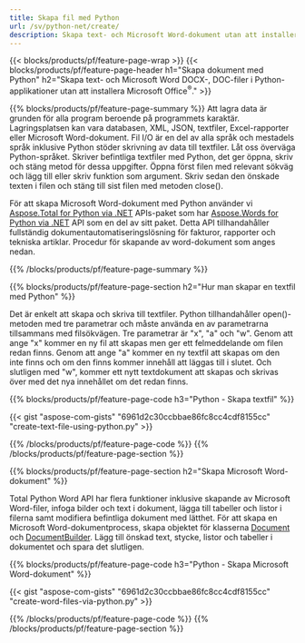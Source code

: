 ```yaml
---
title: Skapa fil med Python 
url: /sv/python-net/create/
description: Skapa text- och Microsoft Word-dokument utan att installera Microsoft Office 
---
```


{{< blocks/products/pf/feature-page-wrap >}}
{{< blocks/products/pf/feature-page-header h1="Skapa dokument med Python" h2="Skapa text- och Microsoft Word DOCX-, DOC-filer i Python-applikationer utan att installera Microsoft Office<sup>&reg;</sup>." >}}

{{% blocks/products/pf/feature-page-summary %}}
Att lagra data är grunden för alla program beroende på programmets karaktär. Lagringsplatsen kan vara databasen, XML, JSON, textfiler, Excel-rapporter eller Microsoft Word-dokument. Fil I/O är en del av alla språk och mestadels språk inklusive Python stöder skrivning av data till textfiler. Låt oss överväga Python-språket. Skriver befintliga textfiler med Python, det ger öppna, skriv och stäng metod för dessa uppgifter. Öppna först filen med relevant sökväg och lägg till eller skriv funktion som argument. Skriv sedan den önskade texten i filen och stäng till sist filen med metoden close(). 

För att skapa Microsoft Word-dokument med Python använder vi [Aspose.Total for Python via .NET](https://products.aspose.com/total/python-net/) APIs-paket som har [Aspose.Words for Python via .NET](https://products.aspose.com/words/python-net/) API som en del av sitt paket. Detta API tillhandahåller fullständig dokumentautomatiseringslösning för fakturor, rapporter och tekniska artiklar. Procedur för skapande av word-dokument som anges nedan.

{{% /blocks/products/pf/feature-page-summary  %}}

{{% blocks/products/pf/feature-page-section  h2="Hur man skapar en textfil med Python" %}}

Det är enkelt att skapa och skriva till textfiler. Python tillhandahåller open()-metoden med tre parametrar och måste använda en av parametrarna tillsammans med filsökvägen. Tre parametrar är "x", "a" och "w". Genom att ange "x" kommer en ny fil att skapas men ger ett felmeddelande om filen redan finns. Genom att ange "a" kommer en ny textfil att skapas om den inte finns och om den finns kommer innehåll att läggas till i slutet. Och slutligen med "w", kommer ett nytt textdokument att skapas och skrivas över med det nya innehållet om det redan finns.

{{% blocks/products/pf/feature-page-code h3="Python - Skapa textfil" %}}

{{< gist "aspose-com-gists" "6961d2c30ccbbae86fc8cc4cdf8155cc" "create-text-file-using-python.py" >}}

{{% /blocks/products/pf/feature-page-code  %}}
{{% /blocks/products/pf/feature-page-section %}}

{{% blocks/products/pf/feature-page-section  h2="Skapa Microsoft Word-dokument" %}}

Total Python Word API har flera funktioner inklusive skapande av Microsoft Word-filer, infoga bilder och text i dokument, lägga till tabeller och listor i filerna samt modifiera befintliga dokument med lätthet. För att skapa en Microsoft Word-dokumentprocess, skapa objektet för klasserna [Document](https://reference.aspose.com/words/python-net/aspose.words/document/) och [DocumentBuilder](https://reference.aspose.com/words/python-net/aspose.words/documentbuilder/). Lägg till önskad text, stycke, listor och tabeller i dokumentet och spara det slutligen.

{{% blocks/products/pf/feature-page-code h3="Python - Skapa Microsoft Word-dokument" %}}

{{< gist "aspose-com-gists" "6961d2c30ccbbae86fc8cc4cdf8155cc" "create-word-files-via-python.py" >}}

{{% /blocks/products/pf/feature-page-code  %}}
{{% /blocks/products/pf/feature-page-section %}}